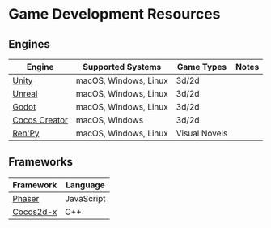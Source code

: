 # Game Development Resources

## Engines
| Engine | Supported Systems | Game Types | Notes |
|--------|-------------------|------------|-------|
[Unity](https://unity.com) | macOS, Windows, Linux | 3d/2d |
[Unreal](https://www.unrealengine.com) | macOS, Windows, Linux | 3d/2d |
[Godot](https://godotengine.org) | macOS, Windows, Linux | 3d/2d |
[Cocos Creator](https://www.cocos.com/en/products#CocosCreator) | macOS, Windows | 3d/2d |
[Ren'Py](https://www.renpy.org) | macOS, Windows, Linux | Visual Novels |

## Frameworks
| Framework | Language |
|-----------|----------|
[Phaser](https://phaser.io) | JavaScript
[Cocos2d-x](http://cocos2d.org) | C++
